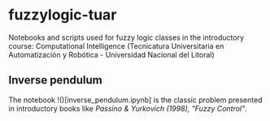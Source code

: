# fuzzylogic-tuar

Notebooks and scripts used for fuzzy logic classes in the introductory course: 
Computational Intelligence (Tecnicatura Universitaria en Automatización y Robótica - Universidad Nacional del Litoral)

## Inverse pendulum

The notebook !()[inverse_pendulum.ipynb] is the classic problem presented in introductory books like *Passino & Yurkovich (1998), "Fuzzy Control"*.
